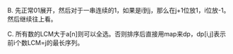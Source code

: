 B. 先正常01展开，然后对于一串连续的1，如果是i到j，那么在j+1位放1，i位放-1。然后继续往上看。

C. 所有数的LCM大于a[n]则可以全选。否则排序后直接用map来dp，dp[i,j]表示前i个数LCM=j的最长序列。
